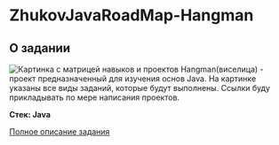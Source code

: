 # ZhukovJavaRoadMap-Hangman

## О задании
![Картинка с матрицей навыков и проектов](https://github.com/zhukovsd/java-backend-learning-course/assets/14361885/8d311420-7ba3-4885-8d46-d9d219ca7997)
Hangman(виселица) - проект предназначенный для изучения основ Java. На картинке указаны все виды заданий, которые будут выполнены. 
Ссылки буду прикладывать по мере написания проектов.

**Стек:  Java**

[Полное описание задания](https://zhukovsd.github.io/java-backend-learning-course/Projects/Hangman/)

